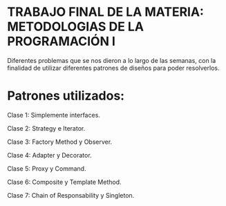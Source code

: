 # TRABAJO FINAL DE LA MATERIA: METODOLOGIAS DE LA PROGRAMACIÓN I

Diferentes problemas que se nos dieron a lo largo de las semanas, con la finalidad de utilizar diferentes patrones de diseños para poder resolverlos.

# Patrones utilizados:

Clase 1: Simplemente interfaces.

Clase 2: Strategy e Iterator.

Clase 3: Factory Method y Observer.

Clase 4: Adapter y Decorator.

Clase 5: Proxy y Command.

Clase 6: Composite y Template Method.

Clase 7: Chain of Responsability y Singleton.
